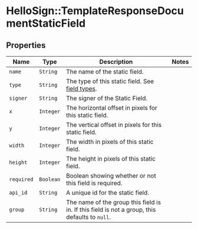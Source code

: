 # HelloSign::TemplateResponseDocumentStaticField



## Properties

| Name | Type | Description | Notes |
| ---- | ---- | ----------- | ----- |
| `name` | ```String``` |  The name of the static field.  |  |
| `type` | ```String``` |  The type of this static field. See [field types](/api/reference/constants/#field-types).  |  |
| `signer` | ```String``` |  The signer of the Static Field.  |  |
| `x` | ```Integer``` |  The horizontal offset in pixels for this static field.  |  |
| `y` | ```Integer``` |  The vertical offset in pixels for this static field.  |  |
| `width` | ```Integer``` |  The width in pixels of this static field.  |  |
| `height` | ```Integer``` |  The height in pixels of this static field.  |  |
| `required` | ```Boolean``` |  Boolean showing whether or not this field is required.  |  |
| `api_id` | ```String``` |  A unique id for the static field.  |  |
| `group` | ```String``` |  The name of the group this field is in. If this field is not a group, this defaults to `null`.  |  |

